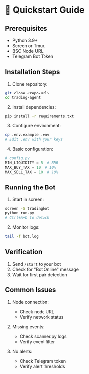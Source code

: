 # :rocket: Quickstart Guide

## Prerequisites
- Python 3.9+
- Screen or Tmux
- BSC Node URL
- Telegram Bot Token

## Installation Steps
1. Clone repository:
```bash
git clone <repo-url>
cd trading-agent
```

2. Install dependencies:
```bash
pip install -r requirements.txt
```

3. Configure environment:
```bash
cp .env.example .env
# Edit .env with your keys
```

4. Basic configuration:
```python
# config.py
MIN_LIQUIDITY = 5  # BNB
MAX_BUY_TAX = 10  # 10%
MAX_SELL_TAX = 10  # 10%
```

## Running the Bot
1. Start in screen:
```bash
screen -S tradingbot
python run.py
# Ctrl+A+D to detach
```

2. Monitor logs:
```bash
tail -f bot.log
```

## Verification
1. Send `/start` to your bot
2. Check for "Bot Online" message
3. Wait for first pair detection

## Common Issues
1. Node connection:
   - Check node URL
   - Verify network status

2. Missing events:
   - Check scanner.py logs
   - Verify event filter

3. No alerts:
   - Check Telegram token
   - Verify alert thresholds
